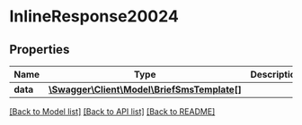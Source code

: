 # InlineResponse20024

## Properties
Name | Type | Description | Notes
------------ | ------------- | ------------- | -------------
**data** | [**\Swagger\Client\Model\BriefSmsTemplate[]**](BriefSmsTemplate.md) |  | [optional] 

[[Back to Model list]](../../README.md#documentation-for-models) [[Back to API list]](../../README.md#documentation-for-api-endpoints) [[Back to README]](../../README.md)

